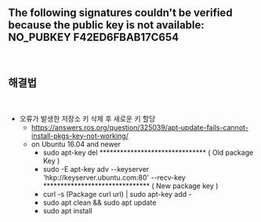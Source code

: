 The following signatures couldn't be verified because the public key is not available: NO_PUBKEY F42ED6FBAB17C654
-----------------------------------------------------------------------------------------------------------------

<br/>

해결법
------

<br/>

* 오류가 발생한 저장소 키 삭제 후 새로운 키 할당
    * https://answers.ros.org/question/325039/apt-update-fails-cannot-install-pkgs-key-not-working/
    * on Ubuntu 16.04 and newer
        * sudo apt-key del ******************************* ( Old package Key )
        * sudo -E apt-key adv --keyserver 'hkp://keyserver.ubuntu.com:80' --recv-key ******************************* ( New package key )
        * curl -s (Package curl url) | sudo apt-key add -
        * sudo apt clean && sudo apt update
        * sudo apt install
